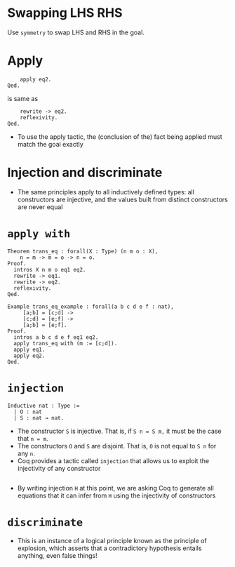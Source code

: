 # Swapping LHS RHS
Use `symmetry` to swap LHS and RHS in the goal.
# Apply
```
    apply eq2.
Qed.
```
is same as
```
    rewrite -> eq2.
    reflexivity.
Qed.
```
* To use the apply tactic, the (conclusion of the) fact being applied must match
  the goal exactly
# Injection and discriminate
* The same principles apply to all inductively defined types: all constructors
  are injective, and the values built from distinct constructors are never equal
# `apply with`
```
Theorem trans_eq : forall(X : Type) (n m o : X),
    n = m -> m = o -> n = o.
Proof.
  intros X n m o eq1 eq2.
  rewrite -> eq1.
  rewrite -> eq2.
  reflexivity.
Qed.

Example trans_eq_example : forall(a b c d e f : nat),
     [a;b] = [c;d] ->
     [c;d] = [e;f] ->
     [a;b] = [e;f].
Proof.
  intros a b c d e f eq1 eq2.
  apply trans_eq with (m := [c;d]).
  apply eq1.
  apply eq2.
Qed.
```
# `injection`
```
Inductive nat : Type :=
  | O : nat
  | S : nat → nat.
```
* The constructor `S` is injective. That is, if `S n = S m,` it must be the case
  that `n = m`.
* The constructors `O` and `S` are disjoint. That is, `O` is not equal to `S n` for any
  `n`.
* Coq provides a tactic called `injection` that allows us to exploit the
  injectivity of any constructor
```
```
* By writing injection `H` at this point, we are asking Coq to generate all
  equations that it can infer from `H` using the injectivity of constructors
# `discriminate`
* This is an instance of a logical principle known as the principle of
  explosion, which asserts that a contradictory hypothesis entails anything,
  even false things!
